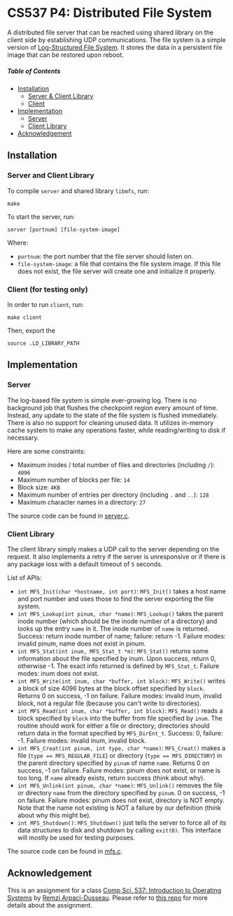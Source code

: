 # CS537 P4: Distributed File System
A distributed file server that can be reached using shared library on the client side by establishing UDP communications. The file system is a simple version of [Log-Structured File System](https://en.wikipedia.org/wiki/Log-structured_file_system). It stores the data in a persistent file image that can be restored upon reboot.

##### Table of Contents
* [Installation](#installation)
  * [Server & Client Library](#server-and-client-library)
  * [Client](#client-for-testing-only)
* [Implementation](#implementation)
  * [Server](#server)
  * [Client Library](#client-library)
* [Acknowledgement](#acknowledgement)

## Installation
### Server and Client Library
To compile <code>server</code> and shared library <code>libmfs</code>, run:
<pre><code>make</code></pre>
To start the server, run:
<pre><code>server [portnum] [file-system-image]</code></pre>
Where:
* <code>portnum</code>: the port number that the file server should listen on.
* <code>file-system-image</code>: a file that contains the file system image. If this file does not exist, the file server will create one and initialize it properly.
### Client (for testing only)
In order to run <code>client</code>, run:
<pre><code>make client</code></pre>
Then, export the 
<pre><code>source .LD_LIBRARY_PATH</code></pre>

## Implementation
### Server
The log-based file system is simple ever-growing log. There is no background job that flushes the checkpoint region every amount of time. Instead, any update to the state of the file system is flushed immediately. There is also no support for cleaning unused data. It utilizes in-memory cache system to make any operations faster, while reading/writing to disk if necessary.

Here are some constraints:
* Maximum inodes / total number of files and directories (including <code>/</code>): <code>4096</code>
* Maximum number of blocks per file: <code>14</code>
* Block size: <code>4KB</code>
* Maximum number of entries per directory (including <code>.</code> and <code>..</code>): <code>128</code>
* Maximum character names in a directory: <code>27</code>

The source code can be found in [server.c](server.c).

### Client Library
The client library simply makes a UDP call to the server depending on the request. It also implements a retry if the server is unresponsive or if there is any package loss with a default timeout of <code>5</code> seconds.

List of APIs:
* `int MFS_Init(char *hostname, int port)`: `MFS_Init()` takes a host name
and port number and uses those to find the server exporting the file system.
* `int MFS_Lookup(int pinum, char *name)`: `MFS_Lookup()` takes the parent
inode number (which should be the inode number of a directory) and looks up
the entry `name` in it. The inode number of `name` is returned. Success: 
return inode number of name; failure: return -1. Failure modes: invalid pinum,
name does not exist in pinum.
* `int MFS_Stat(int inum, MFS_Stat_t *m)`: `MFS_Stat()` returns some
information about the file specified by inum. Upon success, return 0,
otherwise -1. The exact info returned is defined by `MFS_Stat_t`. Failure modes:
inum does not exist. 
* `int MFS_Write(int inum, char *buffer, int block)`: `MFS_Write()` writes a
block of size 4096 bytes at the block offset specified by `block`. Returns 0
on success, -1 on failure. Failure modes: invalid inum, invalid block, not a
regular file (because you can't write to directories).
* `int MFS_Read(int inum, char *buffer, int block)`: `MFS_Read()` reads
a block specified by `block` into the buffer from file specified by
`inum`. The routine should work for either a file or directory;
directories should return data in the format specified by
`MFS_DirEnt_t`. Success: 0, failure: -1. Failure modes: invalid inum,
invalid block. 
* `int MFS_Creat(int pinum, int type, char *name)`: `MFS_Creat()` makes a
file (`type == MFS_REGULAR_FILE`) or directory (`type == MFS_DIRECTORY`)
in the parent directory specified by `pinum` of name `name`. Returns 0 on
success, -1 on failure. Failure modes: pinum does not exist, or name is too
long. If `name` already exists, return success (think about why).
* `int MFS_Unlink(int pinum, char *name)`: `MFS_Unlink()` removes the file or
directory `name` from the directory specified by `pinum`. 0 on success, -1
on failure. Failure modes: pinum does not exist, directory is NOT empty. Note
that the name not existing is NOT a failure by our definition (think about why
this might be). 
* `int MFS_Shutdown()`: `MFS_Shutdown()` just tells the server to force all
of its data structures to disk and shutdown by calling `exit(0)`. This interface
will mostly be used for testing purposes.

The source code can be found in [mfs.c](mfs.c).

## Acknowledgement
This is an assignment for a class [Comp Sci. 537: Introduction to Operating Systems](https://pages.cs.wisc.edu/~remzi/Classes/537/Fall2021/) by [Remzi Arpaci-Dusseau](https://pages.cs.wisc.edu/~remzi/). Please refer to [this repo](https://github.com/remzi-arpacidusseau/ostep-projects/blob/master/filesystems-distributed/README.md) for more details about the assignment.
